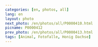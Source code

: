 ```yaml
---
categories: [en, photos, all]
lang: en
layout: photo
next_photo: /en/photos/all/P0000410.html
picname: P0000412
prev_photo: /en/photos/all/P0000413.html
tags: [Animal, Fotofalle, Honig Dachse]
---
```

